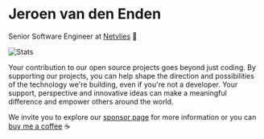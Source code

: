 # Jeroen van den Enden

Senior Software Engineer at [Netvlies](https://www.netvlies.nl) :rocket:

![Stats](https://github-readme-stats.vercel.app/api?username=endroid) 

Your contribution to our open source projects goes beyond just coding. By supporting our projects, you can help shape the direction and possibilities of the technology we're building, even if you're not a developer. Your support, perspective and innovative ideas can make a meaningful difference and empower others around the world.

We invite you to explore our [sponsor page](https://github.com/sponsors/endroid) for more information or you can [buy me a coffee](https://www.buymeacoffee.com/endroid) :coffee:
